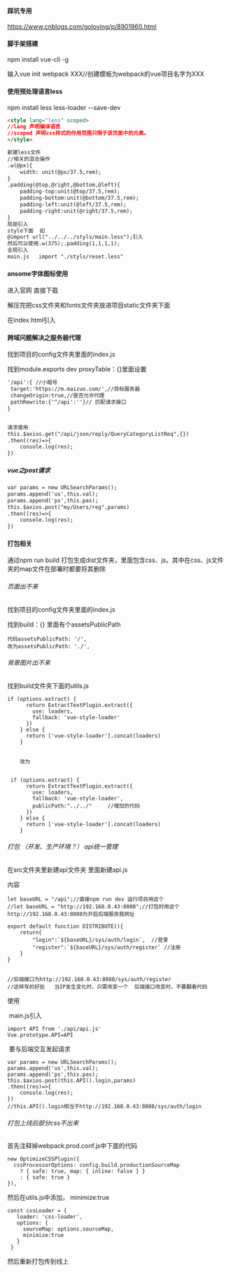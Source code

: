 #### 踩坑专用

https://www.cnblogs.com/goloving/p/8901960.html

#### 脚手架搭建

npm install vue-cli -g 

输入vue init webpack XXX//创建模板为webpack的vue项目名字为XXX





#### 使用预处理语言less

npm install  less less-loader --save-dev

```HTML
<style lang="less" scoped>
//lang 声明编译语言  
//scoped 声明css样式的作用范围只限于该页面中的元素。
</style>
```

```HTML
新建less文件
//相关的混合操作
.w(@px){
    width: unit(@px/37.5,rem);
}
.padding(@top,@right,@bottom,@left){
    padding-top:unit(@top/37.5,rem);
    padding-bottom:unit(@bottom/37.5,rem);
    padding-left:unit(@left/37.5,rem);
    padding-right:unit(@right/37.5,rem);
}
局部引入
style下面  如
@import url("../../../styls/main.less");引入
然后可以使用.w(375);.padding(1,1,1,1);
全局引入
main.js   import "./styls/reset.less"
```





#### ansome字体图标使用

进入官网   直接下载

解压完把css文件夹和fonts文件夹放进项目static文件夹下面

在index.html引入   

<link rel="stylesheet" type="text/css" href="./static/css/font-awesome.css" />



#### 跨域问题解决之服务器代理

找到项目的config文件夹里面的index.js

找到module.exports	dev	proxyTable：{}里面设置

```HTML
'/api':{ //小暗号
 target:'https://m.maizuo.com/',//目标服务器
 changeOrigin:true,//是否允许代理
 pathRewrite:{'^/api':''}// 匹配请求接口
}


请求使用
this.$axios.get("/api/json/reply/QueryCategoryListReq",{})
.then((res)=>{
	console.log(res);
})
```

##### vue之post请求

```HTML
var params = new URLSearchParams();
params.append('us',this.val);
params.append('ps',this.pas);
this.$axios.post("my/Users/reg",params)
.then((res)=>{
	console.log(res);
})
```





#### 打包相关

通过npm run build 打包生成dist文件夹，里面包含css、js。其中在css、js文件夹的map文件在部署时都要将其删除

###### 页面出不来

找到项目的config文件夹里面的index.js

找到build：{} 里面有个assetsPublicPath

```
代码assetsPublicPath: '/',
改为assetsPublicPath: './',
```

###### 背景图片出不来

找到build文件夹下面的utils.js

```
if (options.extract) {
      return ExtractTextPlugin.extract({
        use: loaders,
        fallback: 'vue-style-loader'
      })
    } else {
      return ['vue-style-loader'].concat(loaders)
    }
    
    
    改为
    
    
 if (options.extract) {
      return ExtractTextPlugin.extract({
        use: loaders,
        fallback: 'vue-style-loader',
        publicPath:"../../"     //增加的代码
      })
    } else {
      return ['vue-style-loader'].concat(loaders)
    }
```





###### 打包  （开发、生产环境？） api统一管理

在src文件夹里新建api文件夹 里面新建api.js

内容

```
let baseURL = "/api";//直接npm run dev 运行项目用这个
//let baseURL = "http://192.168.0.43:8080";//打包时用这个	http://192.168.0.43:8080为开启后端服务我网址

export default function DISTRIBUTE(){
    return{
        "login":`${baseURL}/sys/auth/login`,  //登录
        "register":`${baseURL}/sys/auth/register` //注册
    }
}


//后端接口为http://192.168.0.43:8080/sys/auth/register
//这样写的好处   当IP发生变化时，只需改变一个  后端接口改变时，不要翻看代码
```

使用 

​		main.js引入

```
import API from './api/api.js'
Vue.prototype.API=API
```

​		要与后端交互发起请求

```
var params = new URLSearchParams();
params.append('us',this.val);
params.append('ps',this.pas);
this.$axios.post(this.API().login,params)
.then((res)=>{
	console.log(res);
})
//this.API().login相当于http://192.168.0.43:8080/sys/auth/login
```





###### 打包上线后部分css不出来

首先注释掉webpack.prod.conf.js中下面的代码 

```
new OptimizeCSSPlugin({
  cssProcessorOptions: config.build.productionSourceMap
    ? { safe: true, map: { inline: false } }
    : { safe: true }
}),

```

然后在utils.js中添加， minimize:true 

```
const cssLoader = {
   loader: 'css-loader',
   options: {
     sourceMap: options.sourceMap,
     minimize:true
   }
 }

```

然后重新打包传到线上 
